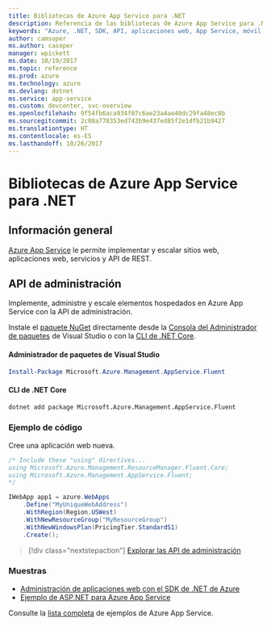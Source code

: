```yaml
---
title: Bibliotecas de Azure App Service para .NET
description: Referencia de las bibliotecas de Azure App Service para .NET
keywords: "Azure, .NET, SDK, API, aplicaciones web, App Service, móvil, asp.net"
author: camsoper
ms.author: casoper
manager: wpickett
ms.date: 10/19/2017
ms.topic: reference
ms.prod: azure
ms.technology: azure
ms.devlang: dotnet
ms.service: app-service
ms.custom: devcenter, svc-overview
ms.openlocfilehash: 9f54fb6aca934f07c6ae23a4ae40dc29fa48ec8b
ms.sourcegitcommit: 2c08a778353ed743b9e437ed85f2e1dfb21b9427
ms.translationtype: HT
ms.contentlocale: es-ES
ms.lasthandoff: 10/26/2017
---
```

# <a name="azure-app-service-libraries-for-net"></a>Bibliotecas de Azure App Service para .NET

## <a name="overview"></a>Información general

[Azure App Service](/azure/app-service/app-service-value-prop-what-is) le permite implementar y escalar sitios web, aplicaciones web, servicios y API de REST.

## <a name="management-api"></a>API de administración

Implemente, administre y escale elementos hospedados en Azure App Service con la API de administración.

Instale el [paquete NuGet](https://www.nuget.org/packages/Microsoft.Azure.Management.AppService.Fluent) directamente desde la [Consola del Administrador de paquetes][PackageManager] de Visual Studio o con la [CLI de .NET Core][DotNetCLI].


#### <a name="visual-studio-package-manager"></a>Administrador de paquetes de Visual Studio

```powershell
Install-Package Microsoft.Azure.Management.AppService.Fluent
```

#### <a name="net-core-cli"></a>CLI de .NET Core

```bash
dotnet add package Microsoft.Azure.Management.AppService.Fluent
```

### <a name="code-example"></a>Ejemplo de código

Cree una aplicación web nueva.

```csharp
/* Include these "using" directives...
using Microsoft.Azure.Management.ResourceManager.Fluent.Core;
using Microsoft.Azure.Management.AppService.Fluent;
*/

IWebApp app1 = azure.WebApps
    .Define("MyUniqueWebAddress")
    .WithRegion(Region.USWest)
    .WithNewResourceGroup("MyResourceGroup")
    .WithNewWindowsPlan(PricingTier.StandardS1)
    .Create();
```

> [!div class="nextstepaction"]
> [Explorar las API de administración](/dotnet/api/overview/azure/appservice/management)

### <a name="samples"></a>Muestras

* [Administración de aplicaciones web con el SDK de .NET de Azure](https://azure.microsoft.com/en-us/resources/samples/app-service-web-dotnet-manage/)
* [Ejemplo de ASP.NET para Azure App Service](https://azure.microsoft.com/en-us/resources/samples/app-service-web-dotnet-get-started/)

Consulte la [lista completa](https://azure.microsoft.com/en-us/resources/samples/?platform=dotnet&term=app%20service) de ejemplos de Azure App Service.

[PackageManager]: https://docs.microsoft.com/nuget/tools/package-manager-console
[DotNetCLI]: https://docs.microsoft.com/dotnet/core/tools/dotnet-add-package